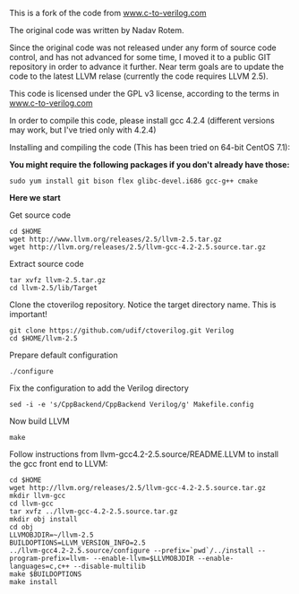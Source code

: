 This is a fork of the code from www.c-to-verilog.com

The original code was written by Nadav Rotem.

Since the original code was not released under any form of source code control, and has not advanced for some time, I moved it to a public GIT repository in order to advance it further.
Near term goals are to update the code to the latest LLVM relase (currently the code requires LLVM 2.5).

This code is licensed under the GPL v3 license, according to the terms in www.c-to-verilog.com

In order to compile this code, please install gcc 4.2.4 (different versions may work, but I've tried only with 4.2.4)

Installing and compiling the code (This has been tried on 64-bit CentOS 7.1):

**You might require the following packages if you don't already have those:**

    sudo yum install git bison flex glibc-devel.i686 gcc-g++ cmake
    
**Here we start**

Get source code

    cd $HOME
    wget http://www.llvm.org/releases/2.5/llvm-2.5.tar.gz
    wget http://llvm.org/releases/2.5/llvm-gcc-4.2-2.5.source.tar.gz

Extract source code

    tar xvfz llvm-2.5.tar.gz
    cd llvm-2.5/lib/Target

Clone the ctoverilog repository. Notice the target directory name. This is important!

    git clone https://github.com/udif/ctoverilog.git Verilog
    cd $HOME/llvm-2.5

Prepare default configuration

    ./configure

Fix the configuration to add the Verilog directory

    sed -i -e 's/CppBackend/CppBackend Verilog/g' Makefile.config

Now build LLVM

    make

Follow instructions from llvm-gcc4.2-2.5.source/README.LLVM to install the gcc front end to LLVM:

    cd $HOME
    wget http://llvm.org/releases/2.5/llvm-gcc-4.2-2.5.source.tar.gz
    mkdir llvm-gcc
    cd llvm-gcc
    tar xvfz ../llvm-gcc-4.2-2.5.source.tar.gz
    mkdir obj install
    cd obj
    LLVMOBJDIR=~/llvm-2.5
    BUILDOPTIONS=LLVM_VERSION_INFO=2.5
    ../llvm-gcc4.2-2.5.source/configure --prefix=`pwd`/../install --program-prefix=llvm- --enable-llvm=$LLVMOBJDIR --enable-languages=c,c++ --disable-multilib
    make $BUILDOPTIONS
    make install



